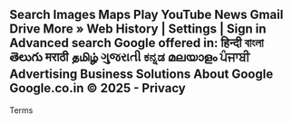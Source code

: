 Search
Images
Maps
Play
YouTube
News
Gmail
Drive
More
»
Web History
|
Settings
|
Sign in
Advanced search
Google offered in:
हिन्दी
বাংলা
తెలుగు
मराठी
தமிழ்
ગુજરાતી
ಕನ್ನಡ
മലയാളം
ਪੰਜਾਬੀ
Advertising
Business Solutions
About Google
Google.co.in
© 2025 -
Privacy
-
Terms